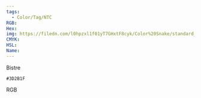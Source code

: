 ```yaml
---
tags:
  - Color/Tag/NTC
RGB:
Hex:
img: https://filedn.com/l0hpzxl1f01yT7GHxtF8cyk/Color%20Snake/standard_csv_to_svg/3D2B1F.svg
CMYK:
HSL:
Name:
---
```

Bistre
```palette
#3D2B1F
```
RGB
